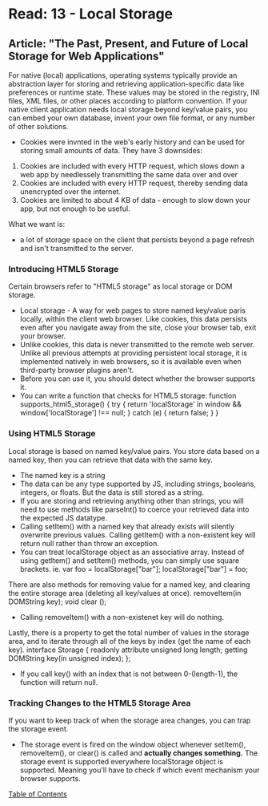 # Read: 13 - Local Storage

## Article: "The Past, Present, and Future of Local Storage for Web Applications"

  For native (local) applications, operating systems typically provide an abstraction layer for storing and retrieving application-specific data like preferences or runtime state. These values may be stored in the registry, INI files, XML files, or other places according to platform convention. If your native client application needs local storage beyond key/value pairs, you can embed your own database, invent your own file format, or any number of other solutions. 

 - Cookies were invnted in the web's early history and can be used for storing small amounts of data. They have 3 downsides:
  1. Cookies are included with every HTTP request, which slows down a web app by needlessely transmitting the same data over and over
  2. Cookies are included with every HTTP request, thereby sending data unencrypted over the internet.
  3. Cookies are limited to about 4 KB of data - enough to slow down your app, but not enough to be useful. 

What we want is:
- a lot of storage space on the client that persists beyond a page refresh and isn't transmitted to the server. 

### Introducing HTML5 Storage

Certain browsers refer to "HTML5 storage" as local storage or DOM storage. 
- Local storage - A way for web pages to store named key/value paris locally, within the client web browser. 
Like cookies, this data persists even after you navigate away from the site, close your browser tab, exit your browser. 
- Unlike cookies, this data is never transmitted to the remote web server. 
Unlike all previous attempts at providing persistent local storage, it is implemented natively in web browsers, so it is available even when third-party browser plugins aren't. 
- Before you can use it, you should detect whether the browser supports it. 
- You can write a function that checks for HTML5 storage:
function supports_html5_storage() {
  try {
    return 'localStorage' in window && window['localStorage'] !== null;
  } catch (e) {
    return false;
  }
}

### Using HTML5 Storage

Local storage is based on named key/value pairs. You store data based on a named key, then you can retrieve that data with the same key. 
- The named key is a string
- The data can be any type supported by JS, including strings, booleans, integers, or floats. But the data is still stored as a string. 
- If you are storing and retrieving anything other than strings, you will need to use methods like parseInt() to coerce your retrieved data into the expected JS datatype. 
- Calling setItem() with a named key that already exists will silently overwrite previous values. Calling getItem() with a non-existent key will return null rather than throw an exception.
- You can treat localStorage object as an associative array. Instead of using getItem() and setItem() methods, you can simply use square brackets. 
ie. var foo = localStorage["bar"]; 
localStorage["bar"] = foo; 

There are also methods for removing value for a named key, and clearing the entire storage area (deleting all key/values at once).
removeItem(in DOMString key);
void clear ();
- Calling removeItem() with a non-existenet key will do nothing.

Lastly, there is a property to get the total number of values in the storage area, and to iterate through all of the keys by index (get the name of each key).
interface Storage {
  readonly attribute unsigned long length;
  getting DOMString key(in unsigned index);
};
- If you call key() with an index that is not between 0-(length-1), the function will return null. 

### Tracking Changes to the HTML5 Storage Area

If you want to keep track of when the storage area changes, you can trap the storage event. 
- The storage event is fired on the window object whenever setItem(), removeItem(), or clear() is called and **actually changes something.**
The storage event is supported everywhere localStorage object is supported. Meaning you'll have to check if which event mechanism your browser supports.  

[Table of Contents](README.md)